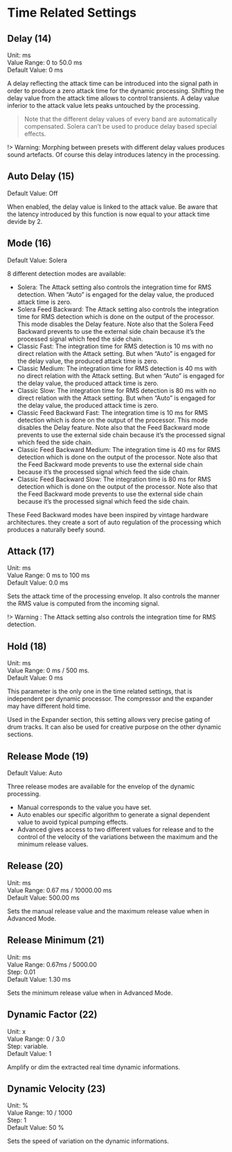 # Time Related Settings
## Delay (14)
Unit: ms  
Value Range: 0 to 50.0 ms  
Default Value: 0 ms

A delay reflecting the attack time can be introduced into the signal path in order to produce a zero attack time for
the dynamic processing. Shifting the delay value from the attack time allows to control transients. A delay value
inferior to the attack value lets peaks untouched by the processing.

> Note that the different delay values of every band are automatically compensated. Solera can’t be used to produce
delay based special effects.

!> Warning: Morphing between presets with different delay values produces sound artefacts.
Of course this delay introduces latency in the processing.


## Auto Delay (15)
Default Value: Off

When enabled, the delay value is linked to the attack value. Be aware that the latency introduced by this function is
now equal to your attack time devide by 2.


## Mode (16)
Default Value: Solera

8 different detection modes are available:

- Solera: The Attack setting also controls the integration time for RMS detection. When “Auto” is engaged for the
delay value, the produced attack time is zero.
- Solera Feed Backward: The Attack setting also controls the integration time for RMS detection which is done on
the output of the processor. This mode disables the Delay feature. Note also that the Solera Feed Backward prevents to use the external side chain because it’s the processed signal which feed the side chain.
- Classic Fast: The integration time for RMS detection is 10 ms with no direct relation with the Attack setting. But
when “Auto” is engaged for the delay value, the produced attack time is zero.
- Classic Medium: The integration time for RMS detection is 40 ms with no direct relation with the Attack setting.
But when “Auto” is engaged for the delay value, the produced attack time is zero.
- Classic Slow: The integration time for RMS detection is 80 ms with no direct relation with the Attack setting. But
when “Auto” is engaged for the delay value, the produced attack time is zero.
- Classic Feed Backward Fast: The integration time is 10 ms for RMS detection which is done on the output of the
processor. This mode disables the Delay feature. Note also that the Feed Backward mode prevents to use the external side chain because it’s the processed signal which feed the side chain.
- Classic Feed Backward Medium: The integration time is 40 ms for RMS detection which is done on the output
of the processor. Note also that the Feed Backward mode prevents to use the external side chain because it’s the
processed signal which feed the side chain.
- Classic Feed Backward Slow: The integration time is 80 ms for RMS detection which is done on the output of the
processor. Note also that the Feed Backward mode prevents to use the external side chain because it’s the processed signal which feed the side chain.


These Feed Backward modes have been inspired by vintage hardware architectures. they create a sort of auto regulation of the processing which produces a naturally beefy sound.


## Attack (17)
Unit: ms  
Value Range: 0 ms to 100 ms  
Default Value: 0.0 ms

Sets the attack time of the processing envelop. It also controls the manner the RMS value is computed from the
incoming signal.

!> Warning : The Attack setting also controls the integration time for RMS detection.


## Hold (18)
Unit: ms  
Value Range: 0 ms / 500 ms.  
Default Value: 0 ms

This parameter is the only one in the time related settings, that is independent per dynamic processor. The compressor and the expander may have different hold time.

Used in the Expander section, this setting allows very precise gating of drum tracks. It can also be used for creative
purpose on the other dynamic sections.


## Release Mode (19)
Default Value: Auto

Three release modes are available for the envelop of the dynamic processing.

- Manual corresponds to the value you have set.
- Auto enables our specific algorithm to generate a signal dependent value to avoid typical pumping effects.
- Advanced gives access to two different values for release and to the control of the velocity of the variations 
between the maximum and the minimum release values.


## Release (20)
Unit: ms  
Value Range: 0.67 ms / 10000.00 ms  
Default Value: 500.00 ms

Sets the manual release value and the maximum release value when in Advanced Mode.


## Release Minimum (21)
Unit: ms  
Value Range: 0.67ms / 5000.00  
Step: 0.01  
Default Value: 1.30 ms

Sets the minimum release value when in Advanced Mode.


## Dynamic Factor (22)
Unit: x  
Value Range: 0 / 3.0  
Step: variable.  
Default Value: 1

Amplify or dim the extracted real time dynamic informations.


## Dynamic Velocity (23)
Unit: %  
Value Range: 10 / 1000  
Step: 1  
Default Value: 50 %

Sets the speed of variation on the dynamic informations.
